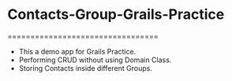 # Contacts-Group-Grails-Practice
=================================
- This a demo app for Grails Practice.
- Performing CRUD without using Domain Class.
- Storing Contacts inside different Groups.
